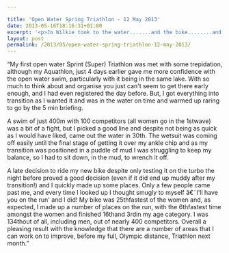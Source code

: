 ```yaml
---

title: 'Open Water Spring Triathlon - 12 May 2013'
date: 2013-05-16T18:16:31+01:00
excerpt: '<p>Jo Wilkie took to the water.......and the bike........and did some running, in her 1st open water sprint triathlon.</p>'
layout: post
permalink: /2013/05/open-water-spring-triathlon-12-may-2013/
---
```

&#8220;My first open water Sprint (Super) Triathlon was met with some trepidation, although my Aquathlon, just 4 days earlier gave me more confidence with the open water swim, particularly with it being in the same lake. With so much to think about and organise you just can't seem to get there early enough, and I had even registered the day before. But, I got everything into transition as I wanted it and was in the water on time and warmed up raring to go by the 5 min briefing.

A swim of just 400m with 100 competitors (all women go in the 1stwave) was a bit of a fight, but I picked a good line and despite not being as quick as I would have liked, came out the water in 30th. The wetsuit was coming off easily until the final stage of getting it over my ankle chip and as my transition was positioned in a puddle of mud I was struggling to keep my balance, so I had to sit down, in the mud, to wrench it off.

A late decision to ride my new bike despite only testing it on the turbo the night before proved a good decision (even if it did end up muddy after my transition!) and I quickly made up some places. Only a few people came past me, and every time I looked up I thought smugly to myself â€˜I'll have you on the run' and I did! My bike was 25thfastest of the women and, as expected, I made up a number of places on the run, with the 6thfastest time amongst the women and finished 16thand 3rdin my age category. I was 134thout of all, including men, out of nearly 400 competitors. Overall a pleasing result with the knowledge that there are a number of areas that I can work on to improve, before my full, Olympic distance, Triathlon next month.&#8221;